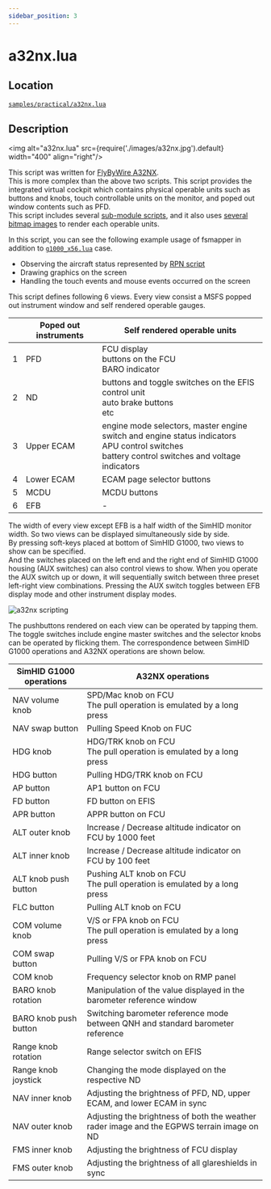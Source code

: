 ```yaml
---
sidebar_position: 3
---
```


# a32nx.lua

## Location
[```samples/practical/a32nx.lua```](https://github.com/opiopan/fsmapper/blob/main/samples/practical/a32nx.lua)

## Description
<img alt="a32nx.lua" src={require('./images/a32nx.jpg').default} width="400" align="right"/>

This script was written for [FlyByWire A32NX](https://flybywiresim.com).<br/>
This is more complex than the above two scripts. This script provides the integrated virtual cockpit which contains physical operable units such as buttons and knobs, touch controllable units on the monitor, and poped out window contents such as PFD.<br/>
This script includes several [sub-module scripts](https://github.com/opiopan/fsmapper/tree/main/samples/practical/a32nx), and it also uses [several bitmap images](https://github.com/opiopan/fsmapper/tree/main/samples/practical/assets) to render each operable units.


In this script, you can see the following example usage of fsmapper in addition to [```g1000_x56.lua```](g1000_x56) case.
- Observing the aircraft status represented by [RPN script](https://docs.flightsimulator.com/html/Additional_Information/Reverse_Polish_Notation.htm)
- Drawing graphics on the screen
- Handling the touch events and mouse events occurred on the screen

This script defines following 6 views. Every view consist a MSFS popped out instrument window and self rendered operable gauges.

|| Poped out instruments | Self rendered operable units
|-|-----------------|----------------------
|1| PFD       | FCU display<br/>buttons on the FCU<br/>BARO indicator
|2| ND               | buttons and toggle switches on the EFIS control unit<br/>auto brake buttons<br/>etc
|3| Upper ECAM | engine mode selectors, master engine switch and engine status indicators<br/>APU control switches<br/>battery control switches and voltage indicators
|4|Lower ECAM| ECAM page selector buttons
|5|MCDU| MCDU buttons
|6|EFB        | - 

The width of every view except EFB is a half width of the SimHID monitor width. So two views can be displayed simultaneously side by side.<br/>
By pressing soft-keys placed at bottom of SimHID G1000, two views to show can be specified.<br/>
And the switches placed on the left end and the right end of SimHID G1000 housing (AUX switches) can also control views to show.
When you operate the AUX switch up or down, it will sequentially switch between three preset left-right view combinations.
Pressing the AUX switch toggles between EFB display mode and other instrument display modes.

![a32nx scripting](images/a32nx_script_desc.svg)

The pushbuttons rendered on each view can be operated by tapping them. The toggle switches include engine master switches and the selector knobs can be operated by flicking them.
The correspondence between SimHID G1000 operations and A32NX operations are shown below.

| SimHID G1000 operations      | A32NX operations
|-------------------|---------
|NAV volume knob    |SPD/Mac knob on FCU<br/>The pull operation is emulated by a long press
|NAV swap button    |Pulling Speed Knob on FUC
|HDG knob           |HDG/TRK knob on FCU<br/>The pull operation is emulated by a long press
|HDG button         |Pulling HDG/TRK knob on FCU
|AP button          |AP1 button on FCU
|FD button          |FD button on EFIS
|APR button         |APPR button on FCU
|ALT outer knob     |Increase / Decrease altitude indicator on FCU by 1000 feet
|ALT inner knob     |Increase / Decrease altitude indicator on FCU by 100 feet
|ALT knob push button|Pushing ALT knob on FCU<br/>The pull operation is emulated by a long press
|FLC button         |Pulling ALT knob on FCU
|COM volume knob    |V/S or FPA knob on FCU<br/>The pull operation is emulated by a long press
|COM swap button    |Pulling V/S or FPA knob on FCU
|COM knob           |Frequency selector knob on RMP panel
|BARO knob rotation |Manipulation of the value displayed in the barometer reference window
|BARO knob push button|Switching barometer reference mode between QNH and standard barometer reference
|Range knob rotation|Range selector switch on EFIS
|Range knob joystick|Changing the mode displayed on the respective ND
|NAV inner knob     |Adjusting the brightness of PFD, ND, upper ECAM, and lower ECAM in sync
|NAV outer knob     | Adjusting the brightness of both the weather rader image and the EGPWS terrain image on ND
|FMS inner knob     | Adjusting the brightness of FCU display
|FMS outer knob     | Adjusting the brightness of all glareshields in sync
